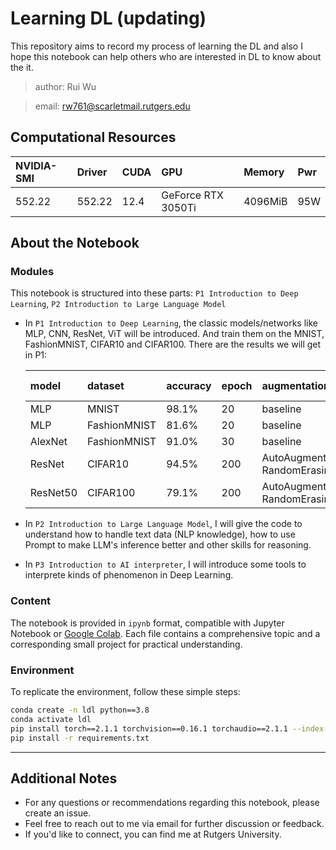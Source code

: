 # Learning DL (updating)

This repository aims to record my process of learning the DL and also I hope this notebook can help others who are interested in DL to know about the it.

> author: Rui Wu

> email: rw761@scarletmail.rutgers.edu


## Computational Resources
| NVIDIA-SMI | Driver | CUDA | GPU | Memory | Pwr |
|:-------|:-------|:-------|:-------|:-------|:-------|
| 552.22 | 552.22 | 12.4 | GeForce RTX 3050Ti | 4096MiB | 95W | 


## About the Notebook

### Modules

This notebook is structured into these parts: `P1 Introduction to Deep Learning`, `P2 Introduction to Large Language Model`
- In `P1 Introduction to Deep Learning`, the classic models/networks like MLP, CNN, ResNet, ViT will be introduced. And train them on the MNIST, FashionMNIST, CIFAR10 and CIFAR100. There are the results we will get in P1:
  
  | model | dataset | accuracy | epoch | augmentation | pre-train |
  |:-------|:-------|:-------|:-------|:-------|:-------|
  | MLP | MNIST | 98.1% | 20 | baseline | no |
  | MLP | FashionMNIST | 81.6% | 20 | baseline | no |
  | AlexNet | FashionMNIST | 91.0% | 30 | baseline | no |
  | ResNet | CIFAR10 | 94.5% | 200 | AutoAugment, RandomErasing | no |
  | ResNet50 | CIFAR100 | 79.1% | 200 | AutoAugment, RandomErasing | yes |

- In `P2 Introduction to Large Language Model`, I will give the code to understand how to handle text data (NLP knowledge), how to use Prompt to make LLM's inference better and other skills for reasoning.

- In `P3 Introduction to AI interpreter`, I will introduce some tools to interprete kinds of phenomenon in Deep Learning.
  
### Content
The notebook is provided in `ipynb` format, compatible with Jupyter Notebook or [Google Colab](https://colab.research.google.com/). Each file contains a comprehensive topic and a corresponding small project for practical understanding.

### Environment
To replicate the environment, follow these simple steps:
```bash
conda create -n ldl python==3.8
conda activate ldl
pip install torch==2.1.1 torchvision==0.16.1 torchaudio==2.1.1 --index-url https://download.pytorch.org/whl/cu118
pip install -r requirements.txt
```

---

## Additional Notes
- For any questions or recommendations regarding this notebook, please create an issue.
- Feel free to reach out to me via email for further discussion or feedback.
- If you'd like to connect, you can find me at Rutgers University.

